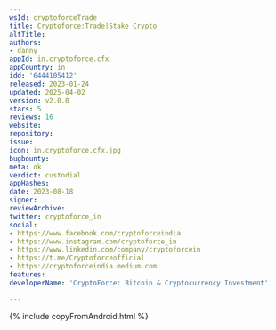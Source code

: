 ```yaml
---
wsId: cryptoforceTrade
title: Cryptoforce:Trade|Stake Crypto
altTitle: 
authors:
- danny
appId: in.cryptoforce.cfx
appCountry: in
idd: '6444105412'
released: 2023-01-24
updated: 2025-04-02
version: v2.0.0
stars: 5
reviews: 16
website: 
repository: 
issue: 
icon: in.cryptoforce.cfx.jpg
bugbounty: 
meta: ok
verdict: custodial
appHashes: 
date: 2023-08-18
signer: 
reviewArchive: 
twitter: cryptoforce_in
social:
- https://www.facebook.com/cryptoforceindia
- https://www.instagram.com/cryptoforce_in
- https://www.linkedin.com/company/cryptoforcein
- https://t.me/Cryptoforceofficial
- https://cryptoforceindia.medium.com
features: 
developerName: 'CryptoForce: Bitcoin & Cryptocurrency Investment'

---
```


{% include copyFromAndroid.html %}
